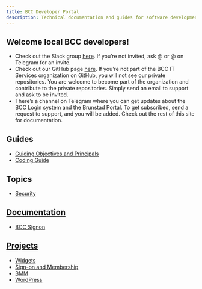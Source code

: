 ```yaml
---
title: BCC Developer Portal
description: Technical documentation and guides for software development in BCC
---
```


## Welcome local BCC developers!
* Check out the Slack group [here](https://bccdev.slack.com/). If you’re not invited, ask @ or @ on Telegram for an invite.
* Check out our GitHub page [here](https://github.com/bcc-code). If you’re not part of the BCC IT Services organization on GitHub, you will not see our private repositories. You are welcome to become part of the organization and contribute to the private repositories. Simply send an email to support and ask to be invited.
* There’s a channel on Telegram where you can get updates about the BCC Login system and the Brunstad Portal. To get subscribed, send a request to support, and you will be added.
Check out the rest of this site for documentation.

## Guides
* [Guiding Objectives and Principals](guides/objectives-and-principals.md) 
* [Coding Guide](guides/coding-guide.md)

## Topics
* [Security](topics/security)

## [Documentation](docs)
* [BCC Signon](docs/bcc-signon)

## [Projects](projects)
* [Widgets](projects/bcc-widgets)
* [Sign-on and Membership](projects/bcc-membership)
* [BMM](projects/bmm-app)
* [WordPress](projects/bcc-wp)
